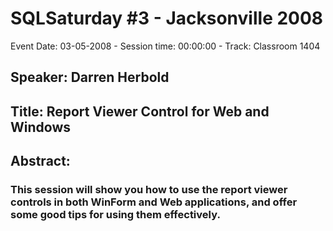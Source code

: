 # SQLSaturday #3 - Jacksonville 2008
Event Date: 03-05-2008 - Session time: 00:00:00 - Track: Classroom 1404
## Speaker: Darren Herbold
## Title: Report Viewer Control for Web and Windows
## Abstract:
### This session will show you how to use the report viewer controls in both WinForm and Web applications, and offer some good tips for using them effectively.
